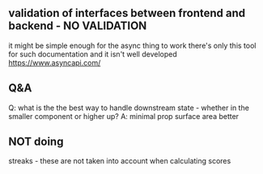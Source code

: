 
## validation of interfaces between frontend and backend - NO VALIDATION
it might be simple enough for the async thing to work
there's only this tool for such documentation and it isn't well developed
https://www.asyncapi.com/

## Q&A
Q: what is the the best way to handle downstream state - whether in the smaller component or higher up?
A: minimal prop surface area better


## NOT doing
streaks - these are not taken into account when calculating scores